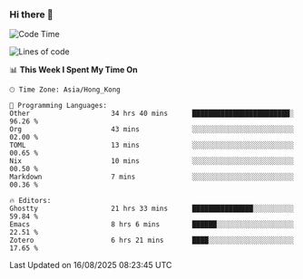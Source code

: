 ### Hi there 👋

<!--
**nicehiro/nicehiro** is a ✨ _special_ ✨ repository because its `README.md` (this file) appears on your GitHub profile.

Here are some ideas to get you started:

- 🔭 I’m currently working on ...
- 🌱 I’m currently learning ...
- 👯 I’m looking to collaborate on ...
- 🤔 I’m looking for help with ...
- 💬 Ask me about ...
- 📫 How to reach me: ...
- 😄 Pronouns: ...
- ⚡ Fun fact: ...
-->

<!--START_SECTION:waka-->
![Code Time](http://img.shields.io/badge/Code%20Time-908%20hrs%2018%20mins-blue)

![Lines of code](https://img.shields.io/badge/From%20Hello%20World%20I%27ve%20Written-1.7%20million%20lines%20of%20code-blue)

📊 **This Week I Spent My Time On** 

```text
🕑︎ Time Zone: Asia/Hong_Kong

💬 Programming Languages: 
Other                    34 hrs 40 mins      ████████████████████████░   96.26 % 
Org                      43 mins             ░░░░░░░░░░░░░░░░░░░░░░░░░   02.00 % 
TOML                     13 mins             ░░░░░░░░░░░░░░░░░░░░░░░░░   00.65 % 
Nix                      10 mins             ░░░░░░░░░░░░░░░░░░░░░░░░░   00.50 % 
Markdown                 7 mins              ░░░░░░░░░░░░░░░░░░░░░░░░░   00.36 % 

🔥 Editors: 
Ghostty                  21 hrs 33 mins      ███████████████░░░░░░░░░░   59.84 % 
Emacs                    8 hrs 6 mins        ██████░░░░░░░░░░░░░░░░░░░   22.51 % 
Zotero                   6 hrs 21 mins       ████░░░░░░░░░░░░░░░░░░░░░   17.65 % 
```


 Last Updated on 16/08/2025 08:23:45 UTC
<!--END_SECTION:waka-->
